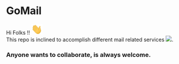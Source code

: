 # GoMail
Hi Folks !! <img src="https://raw.githubusercontent.com/ABSphreak/ABSphreak/master/gifs/Hi.gif" width="30px">   
This repo is inclined to accomplish different mail related services <img src="https://github.com/TheDudeThatCode/TheDudeThatCode/blob/master/Assets/Developer.gif" width="30px">.  

### Anyone wants to collaborate, is always welcome.

